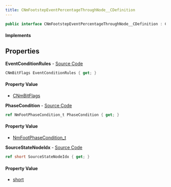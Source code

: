 ```yaml
---
title: CNmFootstepEventPercentageThroughNode__CDefinition
---
```


```csharp
public interface CNmFootstepEventPercentageThroughNode__CDefinition : CNmFloatValueNode__CDefinition, CNmValueNode__CDefinition, CNmGraphNode__CDefinition, ISchemaClass<CNmGraphNode__CDefinition>, ISchemaClass<CNmValueNode__CDefinition>, ISchemaClass<CNmFloatValueNode__CDefinition>, ISchemaClass<CNmFootstepEventPercentageThroughNode__CDefinition>, ISchemaField, ISchemaClass, INativeHandle
```

#### Implements

## Properties

**EventConditionRules** - [Source Code](https://github.com/swiftly-solution/swiftlys2/blob/main/managed/src/SwiftlyS2.Generated/Schemas/Interfaces/CNmFootstepEventPercentageThroughNode__CDefinition.cs#L20)

```csharp
CNmBitFlags EventConditionRules { get; }
```

#### Property Value

- [CNmBitFlags](/docs/api/shared/schemadefinitions/cnmbitflags)

**PhaseCondition** - [Source Code](https://github.com/swiftly-solution/swiftlys2/blob/main/managed/src/SwiftlyS2.Generated/Schemas/Interfaces/CNmFootstepEventPercentageThroughNode__CDefinition.cs#L18)

```csharp
ref NmFootPhaseCondition_t PhaseCondition { get; }
```

#### Property Value

- [NmFootPhaseCondition_t](/docs/api/shared/schemadefinitions/nmfootphasecondition_t)

**SourceStateNodeIdx** - [Source Code](https://github.com/swiftly-solution/swiftlys2/blob/main/managed/src/SwiftlyS2.Generated/Schemas/Interfaces/CNmFootstepEventPercentageThroughNode__CDefinition.cs#L16)

```csharp
ref short SourceStateNodeIdx { get; }
```

#### Property Value

- [short](https://learn.microsoft.com/dotnet/api/system.int16)

